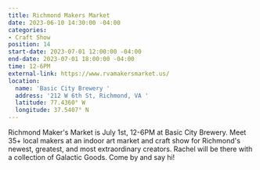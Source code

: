 ```yaml
---
title: Richmond Makers Market
date: 2023-06-10 14:30:00 -04:00
categories:
- Craft Show
position: 14
start-date: 2023-07-01 12:00:00 -04:00
end-date: 2023-07-01 18:00:00 -04:00
time: 12-6PM
external-link: https://www.rvamakersmarket.us/
location:
  name: 'Basic City Brewery '
  address: '212 W 6th St, Richmond, VA '
  latitude: 77.4360° W
  longitude: 37.5407° N
---
```


Richmond Maker's Market is July 1st, 12-6PM at Basic City Brewery. Meet 35+ local makers at an indoor art market and craft show for Richmond's newest, greatest, and most extraordinary creators. Rachel will be there with a collection of Galactic Goods. Come by and say hi! 